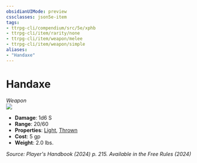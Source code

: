 ```yaml
---
obsidianUIMode: preview
cssclasses: json5e-item
tags:
- ttrpg-cli/compendium/src/5e/xphb
- ttrpg-cli/item/rarity/none
- ttrpg-cli/item/weapon/melee
- ttrpg-cli/item/weapon/simple
aliases: 
- "Handaxe"
---
```

# Handaxe
*Weapon*  
![](items/XPHB/Handaxe.webp#right)  

- **Damage**: 1d6 S
- **Range**: 20/60
- **Properties**: [Light](item-properties.md#Light), [Thrown](item-properties.md#Thrown)
- **Cost**: 5 gp
- **Weight**: 2.0 lbs.

*Source: Player's Handbook (2024) p. 215. Available in the Free Rules (2024)*